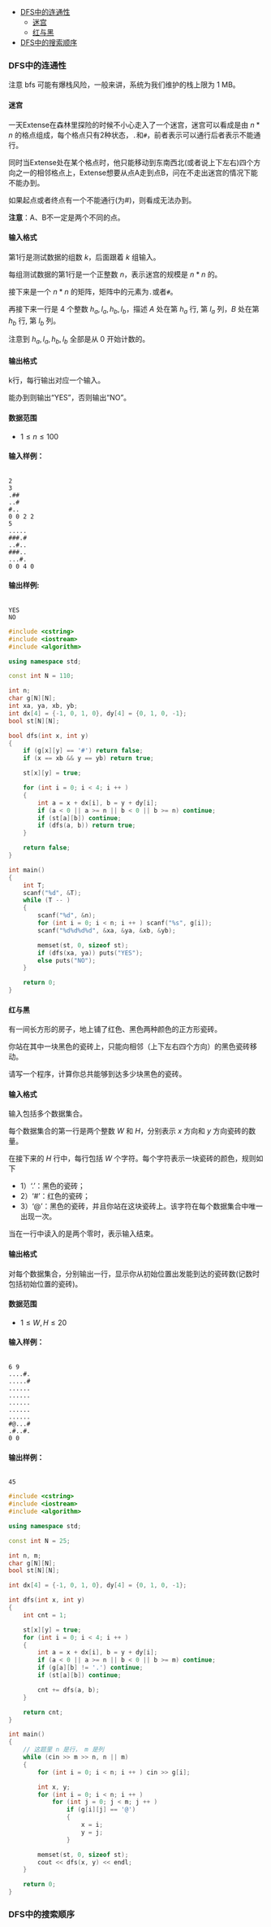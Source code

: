 
<!-- @import "[TOC]" {cmd="toc" depthFrom=1 depthTo=6 orderedList=false} -->

<!-- code_chunk_output -->

- [DFS中的连通性](#dfs中的连通性)
  - [迷宫](#迷宫)
  - [红与黑](#红与黑)
- [DFS中的搜索顺序](#dfs中的搜索顺序)

<!-- /code_chunk_output -->

### DFS中的连通性

注意 bfs 可能有爆栈风险，一般来讲，系统为我们维护的栈上限为 1 MB。

#### 迷宫

一天Extense在森林里探险的时候不小心走入了一个迷宫，迷宫可以看成是由 $n * n$ 的格点组成，每个格点只有2种状态，<code>.</code>和<code>#</code>，前者表示可以通行后者表示不能通行。

<p>同时当Extense处在某个格点时，他只能移动到东南西北(或者说上下左右)四个方向之一的相邻格点上，Extense想要从点A走到点B，问在不走出迷宫的情况下能不能办到。</p>
<p>如果起点或者终点有一个不能通行(为#)，则看成无法办到。</p>

<p><strong>注意</strong>：A、B不一定是两个不同的点。</p>

<h4>输入格式</h4>

第1行是测试数据的组数 $k$，后面跟着 $k$ 组输入。

每组测试数据的第1行是一个正整数 $n$，表示迷宫的规模是 $n * n$ 的。

接下来是一个 $n * n$ 的矩阵，矩阵中的元素为<code>.</code>或者<code>#</code>。

再接下来一行是 4 个整数 $h_a, l_a, h_b, l_b$，描述 $A$ 处在第 $h_a$ 行, 第 $l_a$ 列，$B$ 处在第 $h_b$ 行, 第 $l_b$ 列。

注意到 $h_a, l_a, h_b, l_b$ 全部是从 0 开始计数的。

<h4>输出格式</h4>

<p>k行，每行输出对应一个输入。</p>

<p>能办到则输出“YES”，否则输出“NO”。</p>

<h4>数据范围</h4>

- $1 \le n \le 100$

<h4>输入样例：</h4>

<pre><code>
2
3
.##
..#
#..
0 0 2 2
5
.....
###.#
..#..
###..
...#.
0 0 4 0
</code></pre>

<h4>输出样例:</h4>

<pre><code>
YES
NO
</code></pre>

```cpp
#include <cstring>
#include <iostream>
#include <algorithm>

using namespace std;

const int N = 110;

int n;
char g[N][N];
int xa, ya, xb, yb;
int dx[4] = {-1, 0, 1, 0}, dy[4] = {0, 1, 0, -1};
bool st[N][N];

bool dfs(int x, int y)
{
    if (g[x][y] == '#') return false;
    if (x == xb && y == yb) return true;

    st[x][y] = true;

    for (int i = 0; i < 4; i ++ )
    {
        int a = x + dx[i], b = y + dy[i];
        if (a < 0 || a >= n || b < 0 || b >= n) continue;
        if (st[a][b]) continue;
        if (dfs(a, b)) return true;
    }

    return false;
}

int main()
{
    int T;
    scanf("%d", &T);
    while (T -- )
    {
        scanf("%d", &n);
        for (int i = 0; i < n; i ++ ) scanf("%s", g[i]);
        scanf("%d%d%d%d", &xa, &ya, &xb, &yb);

        memset(st, 0, sizeof st);
        if (dfs(xa, ya)) puts("YES");
        else puts("NO");
    }

    return 0;
}
```

#### 红与黑

<p>有一间长方形的房子，地上铺了红色、黑色两种颜色的正方形瓷砖。</p>

<p>你站在其中一块黑色的瓷砖上，只能向相邻（上下左右四个方向）的黑色瓷砖移动。</p>

<p>请写一个程序，计算你总共能够到达多少块黑色的瓷砖。</p>

<h4>输入格式</h4>

<p>输入包括多个数据集合。</p>

每个数据集合的第一行是两个整数 $W$ 和 $H$，分别表示 $x$ 方向和 $y$ 方向瓷砖的数量。

在接下来的 $H$ 行中，每行包括 $W$ 个字符。每个字符表示一块瓷砖的颜色，规则如下

- 1）‘.’：黑色的瓷砖；
- 2）‘#’：红色的瓷砖；
- 3）‘@’：黑色的瓷砖，并且你站在这块瓷砖上。该字符在每个数据集合中唯一出现一次。

<p>当在一行中读入的是两个零时，表示输入结束。</p>

<h4>输出格式</h4>

<p>对每个数据集合，分别输出一行，显示你从初始位置出发能到达的瓷砖数(记数时包括初始位置的瓷砖)。</p>

<h4>数据范围</h4>

- $1 \le W,H \le 20$

<h4>输入样例：</h4>

<pre><code>
6 9 
....#. 
.....# 
...... 
...... 
...... 
...... 
...... 
#@...# 
.#..#. 
0 0
</code></pre>

<h4>输出样例：</h4>

<pre><code>
45
</code></pre>

```cpp
#include <cstring>
#include <iostream>
#include <algorithm>

using namespace std;

const int N = 25;

int n, m;
char g[N][N];
bool st[N][N];

int dx[4] = {-1, 0, 1, 0}, dy[4] = {0, 1, 0, -1};

int dfs(int x, int y)
{
    int cnt = 1;

    st[x][y] = true;
    for (int i = 0; i < 4; i ++ )
    {
        int a = x + dx[i], b = y + dy[i];
        if (a < 0 || a >= n || b < 0 || b >= m) continue;
        if (g[a][b] != '.') continue;
        if (st[a][b]) continue;

        cnt += dfs(a, b);
    }

    return cnt;
}

int main()
{
    // 这题里 n 是行， m 是列
    while (cin >> m >> n, n || m)
    {
        for (int i = 0; i < n; i ++ ) cin >> g[i];

        int x, y;
        for (int i = 0; i < n; i ++ )
            for (int j = 0; j < m; j ++ )
                if (g[i][j] == '@')
                {
                    x = i;
                    y = j;
                }

        memset(st, 0, sizeof st);
        cout << dfs(x, y) << endl;
    }

    return 0;
}
```

### DFS中的搜索顺序

